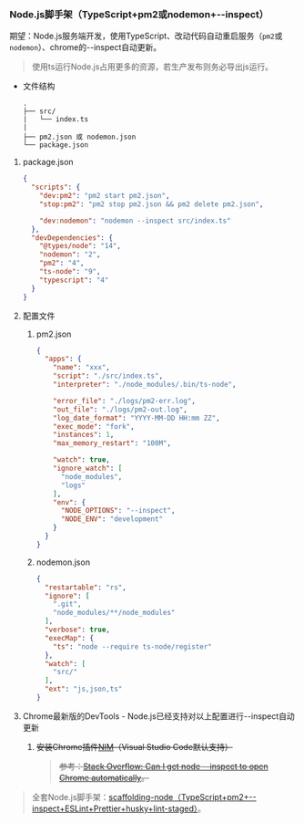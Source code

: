 ### Node.js脚手架（TypeScript+pm2或nodemon+--inspect）
期望：Node.js服务端开发，使用TypeScript、改动代码自动重启服务（`pm2`或`nodemon`）、chrome的--inspect自动更新。

>使用ts运行Node.js占用更多的资源，若生产发布则务必导出js运行。

- 文件结构

    ```text
    .
    ├── src/
    |   └── index.ts
    |
    ├── pm2.json 或 nodemon.json
    └── package.json
    ```

1. package.json

    ```json
    {
      "scripts": {
        "dev:pm2": "pm2 start pm2.json",
        "stop:pm2": "pm2 stop pm2.json && pm2 delete pm2.json",

        "dev:nodemon": "nodemon --inspect src/index.ts"
      },
      "devDependencies": {
        "@types/node": "14",
        "nodemon": "2",
        "pm2": "4",
        "ts-node": "9",
        "typescript": "4"
      }
    }
    ```
2. 配置文件

    1. pm2.json

        ```json
        {
          "apps": {
            "name": "xxx",
            "script": "./src/index.ts",
            "interpreter": "./node_modules/.bin/ts-node",

            "error_file": "./logs/pm2-err.log",
            "out_file": "./logs/pm2-out.log",
            "log_date_format": "YYYY-MM-DD HH:mm ZZ",
            "exec_mode": "fork",
            "instances": 1,
            "max_memory_restart": "100M",

            "watch": true,
            "ignore_watch": [
              "node_modules",
              "logs"
            ],
            "env": {
              "NODE_OPTIONS": "--inspect",
              "NODE_ENV": "development"
            }
          }
        }
        ```
    2. nodemon.json

        ```json
        {
          "restartable": "rs",
          "ignore": [
            ".git",
            "node_modules/**/node_modules"
          ],
          "verbose": true,
          "execMap": {
            "ts": "node --require ts-node/register"
          },
          "watch": [
            "src/"
          ],
          "ext": "js,json,ts"
        }
        ```
3. Chrome最新版的DevTools - Node.js已经支持对以上配置进行--inspect自动更新

    1. ~~安装Chrome插件[NIM](https://github.com/june07/NIM)（Visual Studio Code默认支持）~~

        >~~参考：[Stack Overflow: Can I get node --inspect to open Chrome automatically](https://stackoverflow.com/questions/41398970/can-i-get-node-inspect-to-open-chrome-automatically#answer-46262271)。~~

>全套Node.js脚手架：[scaffolding-node（TypeScript+pm2+--inspect+ESLint+Prettier+husky+lint-staged）](https://github.com/realgeoffrey/scaffolding-node)。
